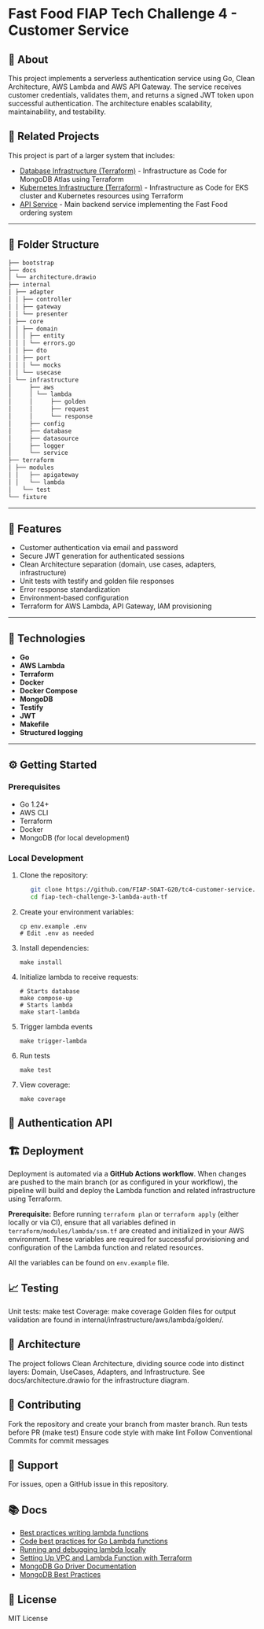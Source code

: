 # Fast Food FIAP Tech Challenge 4 - Customer Service

## 💬 About

This project implements a serverless authentication service using Go, Clean Architecture, AWS Lambda and AWS API
Gateway. The service receives customer credentials, validates them, and returns a signed JWT token upon successful
authentication. The architecture enables scalability, maintainability, and testability.

## 🔗 Related Projects

This project is part of a larger system that includes:

- [Database Infrastructure (Terraform)](https://github.com/FIAP-SOAT-G20/fiap-tech-challenge-3-db-tf) - Infrastructure
  as Code for MongoDB Atlas using Terraform
- [Kubernetes Infrastructure (Terraform)](https://github.com/FIAP-SOAT-G20/fiap-tech-challenge-3-k8s-tf) -
  Infrastructure as Code for EKS cluster and Kubernetes resources using Terraform
- [API Service](https://github.com/FIAP-SOAT-G20/fiap-tech-challenge-3-api) - Main backend service implementing the Fast
  Food ordering system

---

## 📁 Folder Structure

```bash
├── bootstrap
├── docs
│ └── architecture.drawio
├── internal
│ ├── adapter
│ │ ├── controller
│ │ ├── gateway
│ │ └── presenter
│ ├── core
│ │ ├── domain
│ │ │ ├── entity
│ │ │ └── errors.go
│ │ ├── dto
│ │ ├── port
│ │ │ └── mocks
│ │ └── usecase
│ └── infrastructure
│     ├── aws
│     │ └── lambda
│     │     ├── golden
│     │     ├── request
│     │     └── response
│     ├── config
│     ├── database
│     ├── datasource
│     ├── logger
│     └── service
├── terraform
│ ├── modules
│ │   ├── apigateway
│ │   └── lambda
│   └── test
└── fixture
```

---

## 🚀 Features

- Customer authentication via email and password
- Secure JWT generation for authenticated sessions
- Clean Architecture separation (domain, use cases, adapters, infrastructure)
- Unit tests with testify and golden file responses
- Error response standardization
- Environment-based configuration
- Terraform for AWS Lambda, API Gateway, IAM provisioning

---

## 🔧 Technologies

- **Go**
- **AWS Lambda**
- **Terraform**
- **Docker**
- **Docker Compose**
- **MongoDB**
- **Testify**
- **JWT**
- **Makefile**
- **Structured logging**

---

## ⚙️ Getting Started

### Prerequisites

- Go 1.24+
- AWS CLI
- Terraform
- Docker
- MongoDB (for local development)

### Local Development

1. Clone the repository:

   ```bash
      git clone https://github.com/FIAP-SOAT-G20/tc4-customer-service.git
      cd fiap-tech-challenge-3-lambda-auth-tf
   ```

2. Create your environment variables:

   ```shell
   cp env.example .env
   # Edit .env as needed 
   ```

3. Install dependencies:

   ```shell
   make install
   ```

4. Initialize lambda to receive requests:

   ```shell
   # Starts database
   make compose-up
   # Starts lambda
   make start-lambda
   ```

5. Trigger lambda events

   ```shell
   make trigger-lambda 
   ```

6. Run tests

   ```shell
   make test 
   ```

7. View coverage:

   ```shell
   make coverage
   ```

## 📝 Authentication API

## 🏗️ Deployment

Deployment is automated via a **GitHub Actions workflow**. When changes are pushed to the main branch (or as configured
in your workflow), the pipeline will build and deploy the Lambda function and related infrastructure using Terraform.

**Prerequisite:**
Before running `terraform plan` or `terraform apply` (either locally or via CI), ensure that all variables defined in
`terraform/modules/lambda/ssm.tf` are created and initialized in your AWS environment. These variables are required for
successful provisioning and configuration of the Lambda function and related resources.

All the variables can be found on `env.example` file.

## 📈 Testing

Unit tests: make test
Coverage: make coverage
Golden files for output validation are found in internal/infrastructure/aws/lambda/golden/.

## 🧩 Architecture

The project follows Clean Architecture, dividing source code into distinct layers: Domain, UseCases, Adapters, and
Infrastructure. See docs/architecture.drawio for the infrastructure diagram.

## 👏 Contributing

Fork the repository and create your branch from master branch.
Run tests before PR (make test)
Ensure code style with make lint
Follow Conventional Commits for commit messages

## 🙏 Support

For issues, open a GitHub issue in this repository.

## 📚 Docs

- [Best practices writing lambda functions](https://docs.aws.amazon.com/lambda/latest/dg/best-practices.html)
- [Code best practices for Go Lambda functions](https://docs.aws.amazon.com/lambda/latest/dg/golang-handler.html#go-best-practices)
- [Running and debugging lambda locally](https://medium.com/nagoya-foundation/running-and-debugging-go-lambda-functions-locally-156893e4ed0d)
- [Setting Up VPC and Lambda Function with Terraform](https://dev.to/sepiyush/setting-up-vpc-and-lambda-function-with-terraform-3m9d)
- [MongoDB Go Driver Documentation](https://www.mongodb.com/docs/drivers/go/current/)
- [MongoDB Best Practices](https://www.mongodb.com/developer/products/mongodb/mongodb-schema-design-best-practices/)

## 📄 License

MIT License
